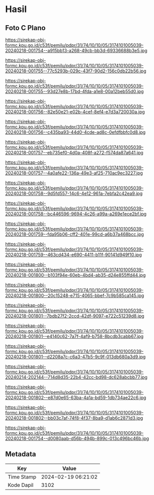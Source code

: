 # Hasil

## Foto C Plano

https://sirekap-obj-formc.kpu.go.id/c53f/pemilu/pdpr/31/74/10/10/05/3174101005039-20240218-001754--a915bb13-a268-49cb-bb3d-69336688b3e5.jpg

https://sirekap-obj-formc.kpu.go.id/c53f/pemilu/pdpr/31/74/10/10/05/3174101005039-20240218-001755--77c5293b-029c-43f7-90d2-156c0db22b56.jpg

https://sirekap-obj-formc.kpu.go.id/c53f/pemilu/pdpr/31/74/10/10/05/3174101005039-20240218-001755--93d27e8b-17bd-4fda-a1e8-00a12beb55d0.jpg

https://sirekap-obj-formc.kpu.go.id/c53f/pemilu/pdpr/31/74/10/10/05/3174101005039-20240218-001756--82e50e21-e02b-4cef-8ef4-e7d3a720030a.jpg

https://sirekap-obj-formc.kpu.go.id/c53f/pemilu/pdpr/31/74/10/10/05/3174101005039-20240218-001756--c435ba93-44d0-4cde-ad8c-0efdfbbfc0d8.jpg

https://sirekap-obj-formc.kpu.go.id/c53f/pemilu/pdpr/31/74/10/10/05/3174101005039-20240218-001757--eb735ef0-4d0a-408f-a272-f574da87a641.jpg

https://sirekap-obj-formc.kpu.go.id/c53f/pemilu/pdpr/31/74/10/10/05/3174101005039-20240218-001757--4a0afe22-136a-49e3-af25-710ac9ec3227.jpg

https://sirekap-obj-formc.kpu.go.id/c53f/pemilu/pdpr/31/74/10/10/05/3174101005039-20240218-001758--9d5fd557-14c6-4e12-961a-7ebfa2c42ea9.jpg

https://sirekap-obj-formc.kpu.go.id/c53f/pemilu/pdpr/31/74/10/10/05/3174101005039-20240218-001758--bc446596-9694-4c26-a99a-a269e1ece2bf.jpg

https://sirekap-obj-formc.kpu.go.id/c53f/pemilu/pdpr/31/74/10/10/05/3174101005039-20240218-001759--fda95b06-cff2-401e-99cd-a6b37a468bcc.jpg

https://sirekap-obj-formc.kpu.go.id/c53f/pemilu/pdpr/31/74/10/10/05/3174101005039-20240218-001759--463cd434-e690-4411-b11f-90141d949f10.jpg

https://sirekap-obj-formc.kpu.go.id/c53f/pemilu/pdpr/31/74/10/10/05/3174101005039-20240218-001800--b103f94e-60eb-4bd4-ab35-d24e855ffd44.jpg

https://sirekap-obj-formc.kpu.go.id/c53f/pemilu/pdpr/31/74/10/10/05/3174101005039-20240218-001800--20c15248-e715-4065-bbef-7c9b585ca145.jpg

https://sirekap-obj-formc.kpu.go.id/c53f/pemilu/pdpr/31/74/10/10/05/3174101005039-20240218-001801--7bdb27f2-2ccd-42df-9097-e722c51239d8.jpg

https://sirekap-obj-formc.kpu.go.id/c53f/pemilu/pdpr/31/74/10/10/05/3174101005039-20240218-001801--e4140c62-7a7f-4af9-b758-8bcdb3cabb67.jpg

https://sirekap-obj-formc.kpu.go.id/c53f/pemilu/pdpr/31/74/10/10/05/3174101005039-20240218-001801--d2208a7c-c6a3-47b5-9c9f-013db680a3d9.jpg

https://sirekap-obj-formc.kpu.go.id/c53f/pemilu/pdpr/31/74/10/10/05/3174101005039-20240214-202144--714d8d35-22b4-42cc-bd98-dc628abcbb77.jpg

https://sirekap-obj-formc.kpu.go.id/c53f/pemilu/pdpr/31/74/10/10/05/3174101005039-20240218-001802--e87d0e65-63ba-4a1a-bd59-1db734ae22c6.jpg

https://sirekap-obj-formc.kpu.go.id/c53f/pemilu/pdpr/31/74/10/10/05/3174101005039-20240218-001802--bb03c7af-74f8-4f37-8ba9-d1ab6c2871d3.jpg

https://sirekap-obj-formc.kpu.go.id/c53f/pemilu/pdpr/31/74/10/10/05/3174101005039-20240218-001754--d0080aab-d56b-494b-899c-013c496bc46b.jpg


## Metadata

| Key        | Value               |
| ---------- | ------------------- |
| Time Stamp | 2024-02-19 06:21:02 |
| Kode Dapil | 3102                |



